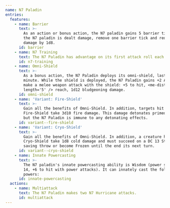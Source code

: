```yaml
---
name: N7 Paladin
entries:
  features:
    - name: Barrier
      text: >-
        As an action or bonus action, the N7 paladin gains 5 barrier ticks. When
        the N7 paladin is dealt damage, remove one barrier tick and reduce the
        damage by 1d8.
      id: barrier
    - name: N7 Training
      text: The N7 Paladin has advantage on its first attack roll each turn.
      id: n7-training
    - name: Omni-Shield
      text: >-
        As a bonus action, the N7 Paladin deploys its omni-shield, lasting 1
        minute. While the shield is deployed, the N7 Paladin gains +2 AC and can
        make a melee weapon attack with the shield: +5 to hit, <me-distance
        length='5' /> reach, 1d12 bludgeoning damage.
      id: omni-shield
    - name: 'Variant: Fire-Shield'
      text: >-
        Gain all the benefits of Omni-Shield. In addition, targets hit by the
        Fire-Shield take 3d10 fire damage. This damage detonates primed targets,
        but the N7 Paladin is immune to any detonating effects.
      id: variant--fire-shield
    - name: 'Variant: Cryo-Shield'
      text: >-
        Gain all the benefits of Omni-Shield. In addition, a creature hit by the
        Cryo-Shield take 1d8 cold damage and must succeed on a DC 13 Strength
        saving throw or become Frozen until the end its next turn.
      id: variant--cryo-shield
    - name: Innate Powercasting
      text: >-
        The N7 paladin's innate powercasting ability is Wisdom (power save DC
        14, +6 to hit with power attacks). It can innately cast the following
        powers:
      id: innate-powercasting
  actions:
    - name: Multiattack
      text: The N7 Paladin makes two N7 Hurricane attacks.
      id: multiattack
---
```

